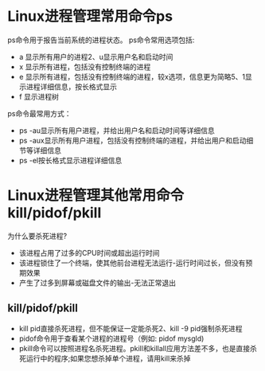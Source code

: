 # Linux进程管理常用命令ps

ps命令用于报告当前系统的进程状态。
ps命令常用选项包括:

- a  显示所有用户的进程2、u显示用户名和启动时间
- x  显示所有进程，包括没有控制终端的进程
- e  显示所有进程，包括没有控制终端的进程，较x选项，信息更为简略5、1显示进程详细信息，按长格式显示
- f  显示进程树

ps命令最常用方式：

- ps -au显示所有用户进程，并给出用户名和启动时间等详细信息
- ps -aux显示所有用户进程，包括没有控制终端的进程，并给出用户和启动细节等详细信息
- ps -el按长格式显示进程详细信息



# Linux进程管理其他常用命令kill/pidof/pkill

为什么要杀死进程?

- 该进程占用了过多的CPU时间或超出运行时间
- 该进程锁住了一个终端，使其他前台进程无法运行-运行时间过长，但没有预期效果
- 产生了过多到屏幕或磁盘文件的输出-无法正常退出

## kill/pidof/pkill

- kill pid直接杀死进程，但不能保证一定能杀死2、kill -9 pid强制杀死进程
- pidof命令用于查看某个进程的进程号（例如: pidof mysgld)
- pkill命令可以按照进程名杀死进程。pkill和killall应用方法差不多，也是直接杀死运行中的程序;如果您想杀掉单个进程，请用kill来杀掉